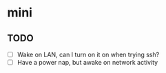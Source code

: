 # mini

## TODO

- [ ] Wake on LAN, can I turn on it on when trying ssh?
- [ ] Have a power nap, but awake on network activity
